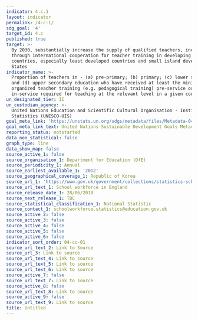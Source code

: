 ```yaml
---
indicator: 4.c.1
layout: indicator
permalink: /4-c-1/
sdg_goal: '4'
target_id: 4.c
published: true
target: >-
  By 2030, substantially increase the supply of qualified teachers, including
  through international cooperation for teacher training in developing
  countries, especially least developed countries and small island developing
  States
indicator_name: >-
  Proportion of teachers in - (a) pre-primary; (b) primary; (c) lower secondary;
  and (d) upper secondary education who have received at least the minimum
  organized teacher training (e.g. pedagogical training) pre-service or
  in-service required for teaching at the relevant level in a given country
un_designated_tier: II
un_custodian_agency: >-
  United Nations Education and Scientific Cultural Organisation - Institute of
  Statistics (UNESCO-UIS)
goal_meta_link: 'https://unstats.un.org/sdgs/metadata/files/Metadata-04-0C-01.pdf'
goal_meta_link_text: United Nations Sustainable Development Goals Metadata (PDF 218 KB)
reporting_status: notstarted
data_non_statistical: false
graph_type: line
data_show_map: false
source_active_1: false
source_organisation_1: Department for Education (DfE)
source_periodicity_1: Annual
source_earliest_available_1: '2012'
source_geographical_coverage_1: Republic of Korea
source_url_1: 'https://www.gov.uk/government/collections/statistics-school-workforce'
source_url_text_1: School workforce in England
source_release_date_1: 28/06/2018
source_next_release_1: TBC
source_statistical_classification_1: National Statistic
source_contact_1: schoolworkforce.statistics@education.gov.uk
source_active_2: false
source_active_3: false
source_active_4: false
source_active_5: false
source_active_6: false
indicator_sort_order: 04-cc-01
source_url_text_2: Link to Source
source_url_3: Link to source
source_url_text_4: Link to source
source_url_text_5: Link to source
source_url_text_6: Link to source
source_active_7: false
source_url_text_7: Link to source
source_active_8: false
source_url_text_8: Link to source
source_active_9: false
source_url_text_9: Link to source
title: Untitled
---
```

